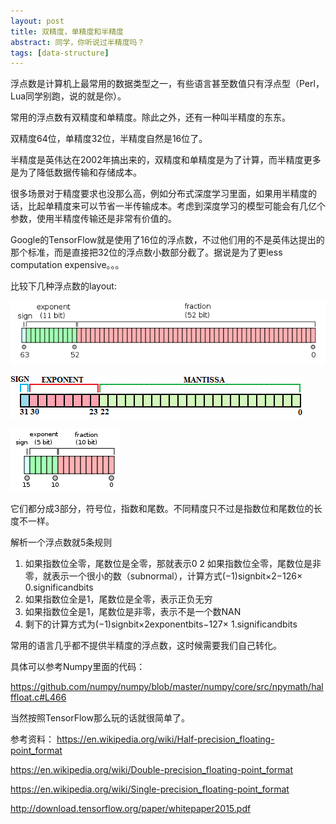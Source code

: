 ```yaml
---
layout: post
title: 双精度，单精度和半精度
abstract: 同学，你听说过半精度吗？
tags: [data-structure]
---
```


浮点数是计算机上最常用的数据类型之一，有些语言甚至数值只有浮点型（Perl，Lua同学别跑，说的就是你）。

常用的浮点数有双精度和单精度。除此之外，还有一种叫半精度的东东。

双精度64位，单精度32位，半精度自然是16位了。

半精度是英伟达在2002年搞出来的，双精度和单精度是为了计算，而半精度更多是为了降低数据传输和存储成本。

很多场景对于精度要求也没那么高，例如分布式深度学习里面，如果用半精度的话，比起单精度来可以节省一半传输成本。考虑到深度学习的模型可能会有几亿个参数，使用半精度传输还是非常有价值的。

Google的TensorFlow就是使用了16位的浮点数，不过他们用的不是英伟达提出的那个标准，而是直接把32位的浮点数小数部分截了。据说是为了更less computation expensive。。。

比较下几种浮点数的layout:

![placeholder](/public/images/floating-point-1.png "双精度浮点")

![placeholder](/public/images/floating-point-2.png "单精度浮点")

![placeholder](/public/images/floating-point-3.png "半精度浮点")

它们都分成3部分，符号位，指数和尾数。不同精度只不过是指数位和尾数位的长度不一样。

解析一个浮点数就5条规则

1. 如果指数位全零，尾数位是全零，那就表示0
2 如果指数位全零，尾数位是非零，就表示一个很小的数（subnormal），计算方式(−1)signbit×2−126× 0.significandbits
3. 如果指数位全是1，尾数位是全零，表示正负无穷
4. 如果指数位全是1，尾数位是非零，表示不是一个数NAN
5. 剩下的计算方式为(−1)signbit×2exponentbits−127× 1.significandbits

常用的语言几乎都不提供半精度的浮点数，这时候需要我们自己转化。

具体可以参考Numpy里面的代码：

<https://github.com/numpy/numpy/blob/master/numpy/core/src/npymath/halffloat.c#L466>

当然按照TensorFlow那么玩的话就很简单了。

参考资料：
<https://en.wikipedia.org/wiki/Half-precision_floating-point_format>

<https://en.wikipedia.org/wiki/Double-precision_floating-point_format>

<https://en.wikipedia.org/wiki/Single-precision_floating-point_format>

<http://download.tensorflow.org/paper/whitepaper2015.pdf>

